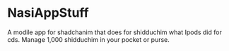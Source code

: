 # NasiAppStuff

A modile app for shadchanim that does for shidduchim what Ipods did for cds. 
Manage 1,000 shidduchim in your pocket or purse.
